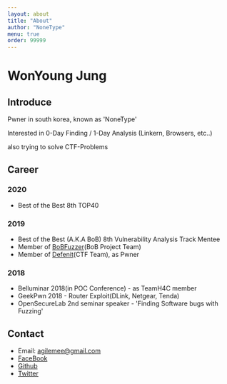 ```yaml
---
layout: about
title: "About"
author: "NoneType"
menu: true
order: 99999
---
```


# WonYoung Jung
## Introduce
Pwner in south korea, known as 'NoneType'

Interested in 0-Day Finding / 1-Day Analysis (Linkern, Browsers, etc..)

also trying to solve CTF-Problems

## Career
### 2020
- Best of the Best 8th TOP40

### 2019
- Best of the Best (A.K.A BoB) 8th Vulnerability Analysis Track Mentee
- Member of [BoBFuzzer](https://github.com/bobfuzzer/)(BoB Project Team)
- Member of [Defenit](https://defenit.kr/)(CTF Team), as Pwner

### 2018
- Belluminar 2018(in POC Conference) - as TeamH4C member
- GeekPwn 2018 - Router Exploit(DLink, Netgear, Tenda)
- OpenSecureLab 2nd seminar speaker - 'Finding Software bugs with Fuzzing'

## Contact
- Email: [agilemee@gmail.com](mailto:agilemee@gmail.com)
- [FaceBook](https://www.facebook.com/nonetype.pwn)
- [Github](https://github.com/nonetype)
- [Twitter](https://twitter.com/nonetype_pwn)
